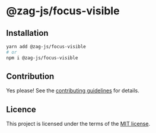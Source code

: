 # @zag-js/focus-visible

## Installation

```sh
yarn add @zag-js/focus-visible
# or
npm i @zag-js/focus-visible
```

## Contribution

Yes please! See the [contributing guidelines](https://github.com/chakra-ui/zag/blob/main/CONTRIBUTING.md) for details.

## Licence

This project is licensed under the terms of the [MIT license](https://github.com/chakra-ui/zag/blob/main/LICENSE).
